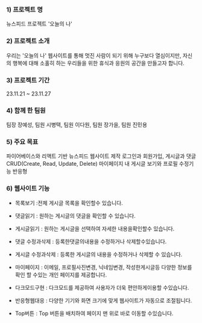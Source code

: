 
### 1) 프로젝트 명
뉴스피드 프로젝트 '오늘의 나'
### 2) 프로젝트 소개
우리는 '오늘의 나' 웹사이트를 통해 멋진 사람이 되기 위해 누구보다 열심이지만, 자신의 행복에 대해 소홀히 하는 우리들을 위한 휴식과 응원의 공간을 만들고자 합니다.
### 3) 프로젝트 기간
23.11.21 ~ 23.11.27

### 4) 함께 한 팀원
팀장 장예성, 팀원 시병택, 팀원 이다원, 팀원 장가을, 팀원 진민용

### 5) 주요 목표
파이어베이스와 리액트 기반 뉴스피드 웹사이트 제작
로그인과 회원가입,
게시글과 댓글 CRUD(Create, Read, Update, Delete)
마이페이지 내 게시글 보기와 프로필 수정기능
반응형

### 6) 웹사이트 기능 
- 목록보기 :전체 게시글 목록을 확인할수 있습니다.

- 댓글읽기 : 원하는 게시글의 댓글을 확인할 수 있습니다.

- 게시글읽기 : 원하는 게시글을 선택하여 자세한 내용을확인할수 있습니다.

- 댓글 수정과삭제 : 등록한댓글의내용을 수정하거나 삭제할수있습니다.

- 게시글 수정과삭제 : 등록한 게시글의 내용을 수정하거나 삭제할 수 있습니다.

- 마이페이지 : 이메일, 프로필사진변경, 닉네임변경, 작성한게시글등 다양한 정보를 확인 할 수있는 개인 페이지를 제공합니다.

- 다크모드구현 : 다크모드를 제공하여 사용자가 더욱 편안하게이용할 수있습니다.

- 반응형웹대응 : 다양한 기기와 화면 크기에 맞게 웹사이트가 자동으로 조절됩니다.

- Top버튼 : Top 버튼을 배치하여 페이지 맨 위로 바로 이동할 수있습니다.



